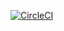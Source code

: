 [![CircleCI](https://dl.circleci.com/status-badge/img/gh/1939123/Lab3/tree/main.svg?style=svg)](https://dl.circleci.com/status-badge/redirect/gh/1939123/Lab3/tree/main)
